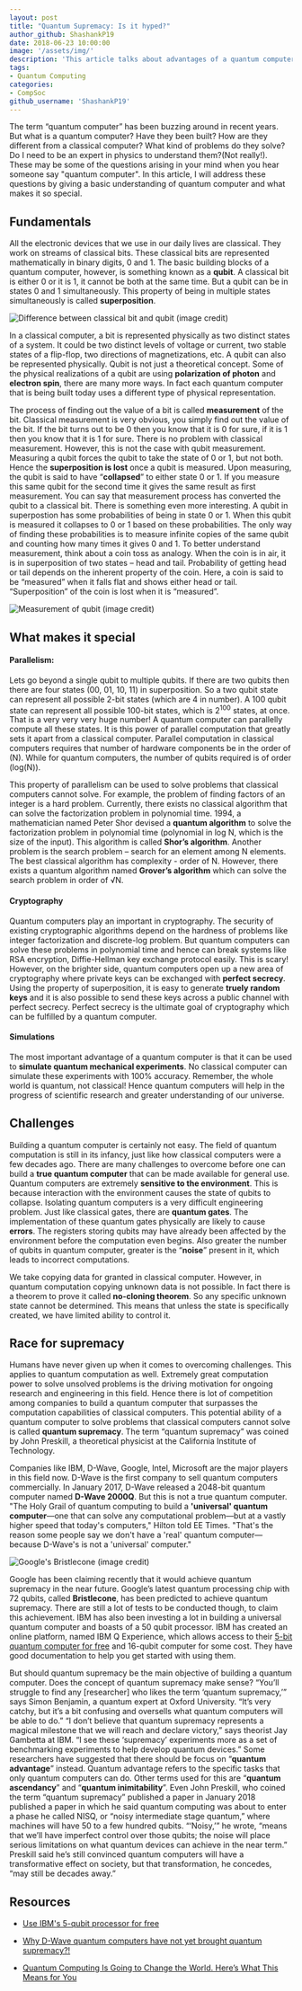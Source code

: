 ```yaml
---
layout: post
title: "Quantum Supremacy: Is it hyped?"
author_github: ShashankP19
date: 2018-06-23 10:00:00
image: '/assets/img/'
description: 'This article talks about advantages of a quantum computer and challenges faced in building them'
tags:
- Quantum Computing
categories:
- CompSoc
github_username: 'ShashankP19'
---
```


The term “quantum computer” has been buzzing around in recent years. But what is a quantum computer? Have they been built? How are they different from a classical computer? What kind of problems do they solve? Do I need to be an expert in physics to understand them?(Not really!).  These may be some of the questions arising in your mind when you hear someone say "quantum computer". In this article, I will address these questions by giving a basic understanding of quantum computer and what makes it so special.

## Fundamentals

All the electronic devices that we use in our daily lives are classical. They work on streams of classical bits. These classical bits are represented mathematically in binary digits, 0 and 1. The basic building blocks of a quantum computer, however, is something known as a **qubit**. A classical bit is either 0 or it is 1, it cannot be both at the same time. But a qubit can be in states 0 and 1 simultaneously. This property of being in multiple states simultaneously is called **superposition**. 

![Difference between classical bit and qubit ([image credit](http://qoqms.phys.strath.ac.uk/research_qc.html))](/blog/assets/img/quantum-supremacy/qubit.png)

In a classical computer, a bit is represented physically as two distinct states of a system. It could be two distinct levels of voltage or current, two stable states of a flip-flop, two directions of magnetizations, etc. A qubit can also be represented physically. Qubit is not just a theoretical concept. Some of the physical realizations of a qubit are using **polarization of photon** and **electron spin**, there are many more ways. In fact each quantum computer that is being built today uses a different type of physical representation.

The process of finding out the value of a bit is called **measurement** of the bit. Classical measurement is very obvious, you simply find out the value of the bit. If the bit turns out to be 0 then you know that it is 0 for sure, if it is 1 then you know that it is 1 for sure. There is no problem with classical measurement. However, this is not the case with qubit measurement. Measuring a qubit forces the qubit to take the state of 0 or 1, but not both. Hence the **superposition is lost** once a qubit is measured. Upon measuring, the qubit is said to have “**collapsed**” to either state 0 or 1. If you measure this same qubit for the second time it gives the same result as first measurement. You can say that measurement process has converted the qubit to a classical bit. There is something even more interesting. A qubit in superpostion has some probabilities of being in state 0 or 1. When this qubit is measured it collapses to 0 or 1 based on these probabilities. The only way of finding these probabilities is to measure infinite copies of the same qubit and counting how many times it gives 0 and 1.   To better understand measurement, think about a coin toss as analogy. When the coin is in air, it is in superposition of two states – head and tail. Probability of getting head or tail depends on the inherent property of the coin. Here,  a coin is said to be “measured” when it falls flat and shows either head or tail. “Superposition” of the coin is lost when it is “measured”.

![Measurement of qubit ([image credit](https://www.clerro.com/mobile/guide/580/quantum-computing-explained))](/blog/assets/img/quantum-supremacy/measurement.png)

## What makes it special

#### Parallelism:
Lets go beyond a single qubit to multiple qubits. If there are two qubits then there are four states (00, 01, 10, 11) in superposition. So a two qubit state can represent all possible 2-bit states (which are 4 in number). A 100 qubit state can represent all possible 100-bit states, which is 2<sup>100</sup> states, at once. That is a very very very huge number! A quantum computer can parallelly compute all these states. It is this power of parallel computation that greatly sets it apart from a classical computer. Parallel computation in classical computers requires that number of hardware components be in the order of (N). While for quantum computers, the number of qubits required is of order (log(N)). 

This property of parallelism can be used to solve problems that classical computers cannot solve. For example, the problem of finding factors of an integer is a hard problem. Currently, there exists no classical algorithm that can solve the factorization problem in polynomial time.  1994, a mathematician named Peter Shor devised a **quantum algorithm** to solve the factorization problem in polynomial time (polynomial in log N, which is the size of the input). This algorithm is called **Shor’s algorithm**.  Another problem is the search problem – search for an element among N elements. The best classical algorithm has complexity - order of N. However, there exists a quantum algorithm named **Grover’s algorithm** which can solve the search problem in order of <span>&#8730;</span>N. 

#### Cryptography
 Quantum computers play an important in cryptography. The security of existing cryptographic algorithms depend on the hardness of problems like integer factorization and discrete-log problem. But quantum computers can solve these problems in polynomial time and hence can break systems like RSA encryption, Diffie-Hellman key exchange protocol easily. This is scary! However, on the brighter side, quantum computers open up a new area of cryptography where private keys can be exchanged with **perfect secrecy**. Using the property of superposition, it is easy to generate **truely random keys** and it is also possible to send these keys across a public channel with perfect secrecy. Perfect secrecy is the ultimate goal of cryptography which can be fulfilled by a quantum computer.

#### Simulations 
 The most important advantage of a quantum computer is that it can be used to **simulate quantum mechanical experiments**. No classical computer can simulate these experiments with 100% accuracy. Remember, the whole world is quantum, not classical! Hence quantum computers will help in the progress of scientific research and greater understanding of our universe.

## Challenges 

Building a quantum computer is certainly not easy. The field of quantum computation is still in its infancy, just like how classical computers were a few decades ago. There are many challenges to overcome before one can build a **true quantum computer** that can be made available for general use. Quantum computers are extremely **sensitive to the environment**. This is because interaction with the environment causes the state of qubits to collapse. Isolating quantum computers is a very difficult engineering problem. Just like classical gates, there are **quantum gates**. The implementation of these quantum gates physically are likely to cause **errors**. The registers storing qubits may have already been affected by the environment before the computation even begins.  Also greater the number of qubits in quantum computer, greater is the “**noise**” present in it, which leads to incorrect computations.

We take copying data for granted in classical computer. However, in quantum computation copying unknown data is not possible. In fact there is a theorem to prove it called **no-cloning theorem**. So any specific unknown state cannot be determined. This means that unless the state is specifically created, we have limited ability to control it.

## Race for supremacy

Humans have never given up when it comes to overcoming challenges. This applies to quantum computation as well.  Extremely great computation power to solve unsolved problems is the driving motivation for ongoing research and engineering in this field. Hence there is lot of competition among companies to build a quantum computer that surpasses the computation capabilities of classical computers.  This potential ability of a quantum computer to solve problems that classical computers cannot solve is called **quantum supremacy**. The term “quantum supremacy” was coined by John Preskill, a theoretical physicist at the California Institute of Technology. 

Companies like IBM, D-Wave, Google, Intel, Microsoft are the major players in this field now. D-Wave is the first company to sell quantum computers commercially. In January 2017, D-Wave released a 2048-bit quantum computer named **D-Wave 2000Q**. But this is not a true quantum computer. "The Holy Grail of quantum computing to build a **'universal' quantum computer**—one that can solve any computational problem—but at a vastly higher speed that today's computers," Hilton told EE Times. "That's the reason some people say we don't have a 'real' quantum computer—because D-Wave's is not a 'universal' computer."  

![Google's Bristlecone ([image credit](https://ai.googleblog.com/2018/03/a-preview-of-bristlecone-googles-new.html))](/blog/assets/img/quantum-supremacy/bristlecone.png)

Google has been claiming recently that it would achieve quantum supremacy in the near future. Google’s latest quantum processing chip with 72 qubits, called **Bristlecone**, has been predicted to achieve quantum supremacy. There are still a lot of tests to be conducted though, to claim this achievement. IBM has also been investing a lot in building a universal quantum computer and boasts of a 50 qubit processor. IBM has created an online platform, named IBM Q Experience, which allows access to their [5-bit quantum computer for free](https://quantumexperience.ng.bluemix.net/qx/experience) and 16-qubit computer for some cost. They have good documentation to help you get started with using them.      

But should quantum supremacy be the main objective of building a quantum computer. Does the concept of quantum supremacy make sense? 
“You’ll struggle to find any [researcher] who likes the term ‘quantum supremacy,’” says Simon Benjamin, a quantum expert at Oxford University. “It’s very catchy, but it’s a bit confusing and oversells what quantum computers will be able to do.” 
“I don’t believe that quantum supremacy represents a magical milestone that we will reach and declare victory,” says theorist Jay Gambetta at IBM. “I see these ‘supremacy’ experiments more as a set of benchmarking experiments to help develop quantum devices.”
Some researchers have suggested that there should be focus on “**quantum advantage**” instead. Quantum advantage refers to the specific tasks that only quantum computers can do.  Other terms used for this are “**quantum ascendancy**” and “**quantum inimitability**”. 
Even John Preskill, who coined the term “quantum supremacy” published a paper in January 2018 published a paper in which he said quantum computing was about to enter a phase he called NISQ, or “noisy intermediate stage quantum,” where machines will have 50 to a few hundred qubits. “‘Noisy,’” he wrote, “means that we’ll have imperfect control over those qubits; the noise will place serious limitations on what quantum devices can achieve in the near term.” Preskill said he’s still convinced quantum computers will have a transformative effect on society, but that transformation, he concedes, “may still be decades away.”

## Resources

* [Use IBM's 5-qubit processor for free](https://quantumexperience.ng.bluemix.net/qx/experience)

* [Why D-Wave quantum computers have not yet brought quantum supremacy?!](https://www.linkedin.com/pulse/why-d-wave-quantum-computers-have-yet-brought-supremacy-kaiser)

* [Quantum Computing Is Going to Change the World. Here’s What This Means for You](https://futurism.com/quantum-computing-qa/)